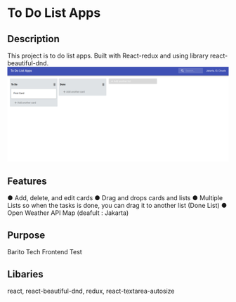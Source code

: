# To Do List Apps

## Description
This project is to do list apps. Built with React-redux and using library react-beautiful-dnd.
![Apps preview](/ss.png)

## Features
● Add, delete, and edit cards
● Drag and drops cards and lists
● Multiple Lists so when the tasks is done, you can drag it to another list (Done List)
● Open Weather API Map (deafult : Jakarta)

## Purpose
Barito Tech Frontend Test

## Libaries
react, react-beautiful-dnd, redux, react-textarea-autosize
